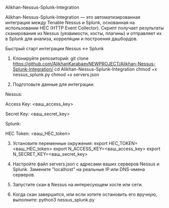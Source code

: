 Alikhan-Nessus-Splunk-Integration

Alikhan-Nessus-Splunk-Integration — это автоматизированная интеграция между Tenable Nessus и Splunk, основанная на использовании HEC (HTTP Event Collector). Скрипт получает результаты сканирования из Nessus (уязвимости, хосты, плагины) и отправляет их в Splunk для анализа, корреляции и построения дашбордов.

Быстрый старт интеграции Nessus ↔ Splunk

1. Клонируйте репозиторий:
git clone https://github.com/AlikhanKarabaevNEWPROJECT/Alikhan-Nessus-Splunk-Integration/
cd Alikhan-Nessus-Splunk-Integration
chmod +x nessus_splunk.py
chmod +x servers.json

2. Подготовьте данные для интеграции:

Nessus:

Access Key: <ваш_access_key>

Secret Key: <ваш_secret_key>

Splunk:

HEC Token: <ваш_HEC_token>

3. Установите переменные окружения:
export HEC_TOKEN=<ваш_HEC_token>
export N_ACCESS_KEY=<ваш_access_key>
export N_SECRET_KEY=<ваш_secret_key>

4. Настройте файл servers.json с адресами ваших серверов Nessus и Splunk. Замените "localhost" на реальные IP или DNS-имена серверов.

5. Запустите скан в Nessus на интересующем хосте или сети.

6. Когда скан завершится, или если хотите остановить его вручную, выполните:
python3 nessus_splunk.py
